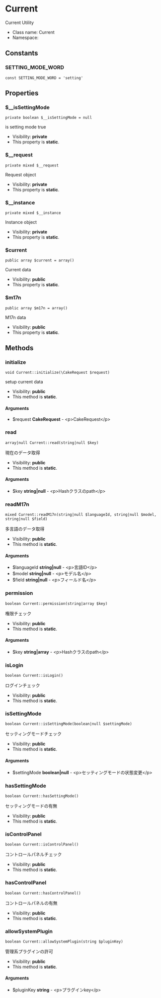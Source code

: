 Current
===============

Current Utility




* Class name: Current
* Namespace: 



Constants
----------


### SETTING_MODE_WORD

    const SETTING_MODE_WORD = 'setting'





Properties
----------


### $__isSettingMode

    private boolean $__isSettingMode = null

is setting mode true



* Visibility: **private**
* This property is **static**.


### $__request

    private mixed $__request

Request object



* Visibility: **private**
* This property is **static**.


### $__instance

    private mixed $__instance

Instance object



* Visibility: **private**
* This property is **static**.


### $current

    public array $current = array()

Current data



* Visibility: **public**
* This property is **static**.


### $m17n

    public array $m17n = array()

M17n data



* Visibility: **public**
* This property is **static**.


Methods
-------


### initialize

    void Current::initialize(\CakeRequest $request)

setup current data



* Visibility: **public**
* This method is **static**.


#### Arguments
* $request **CakeRequest** - &lt;p&gt;CakeRequest&lt;/p&gt;



### read

    array|null Current::read(string|null $key)

現在のデータ取得



* Visibility: **public**
* This method is **static**.


#### Arguments
* $key **string|null** - &lt;p&gt;Hashクラスのpath&lt;/p&gt;



### readM17n

    mixed Current::readM17n(string|null $languageId, string|null $model, string|null $field)

多言語のデータ取得



* Visibility: **public**
* This method is **static**.


#### Arguments
* $languageId **string|null** - &lt;p&gt;言語ID&lt;/p&gt;
* $model **string|null** - &lt;p&gt;モデル名&lt;/p&gt;
* $field **string|null** - &lt;p&gt;フィールド名&lt;/p&gt;



### permission

    boolean Current::permission(string|array $key)

権限チェック



* Visibility: **public**
* This method is **static**.


#### Arguments
* $key **string|array** - &lt;p&gt;Hashクラスのpath&lt;/p&gt;



### isLogin

    boolean Current::isLogin()

ログインチェック



* Visibility: **public**
* This method is **static**.




### isSettingMode

    boolean Current::isSettingMode(boolean|null $settingMode)

セッティングモードチェック



* Visibility: **public**
* This method is **static**.


#### Arguments
* $settingMode **boolean|null** - &lt;p&gt;セッティングモードの状態変更&lt;/p&gt;



### hasSettingMode

    boolean Current::hasSettingMode()

セッティングモードの有無



* Visibility: **public**
* This method is **static**.




### isControlPanel

    boolean Current::isControlPanel()

コントロールパネルチェック



* Visibility: **public**
* This method is **static**.




### hasControlPanel

    boolean Current::hasControlPanel()

コントロールパネルの有無



* Visibility: **public**
* This method is **static**.




### allowSystemPlugin

    boolean Current::allowSystemPlugin(string $pluginKey)

管理系プラグインの許可



* Visibility: **public**
* This method is **static**.


#### Arguments
* $pluginKey **string** - &lt;p&gt;プラグインkey&lt;/p&gt;


